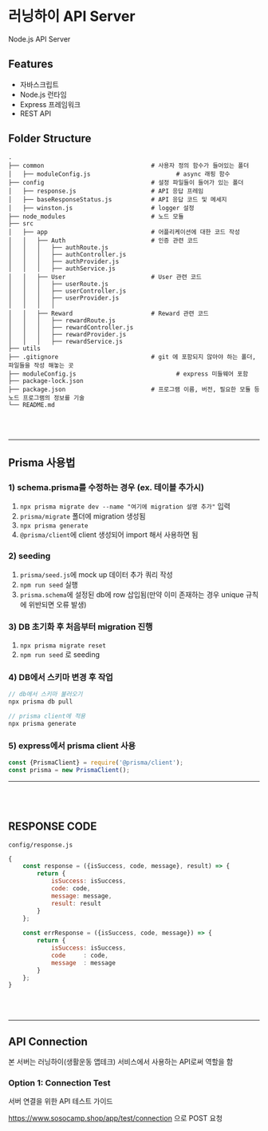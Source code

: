 # 러닝하이 API Server

Node.js API Server

## Features

- 자바스크립트
- Node.js 런타임
- Express 프레임워크
- REST API

## Folder Structure

```
.
├── common                              # 사용자 정의 함수가 들어있는 폴더
│   ├── moduleConfig.js                        # async 래핑 함수
├── config                              # 설정 파일들이 들어가 있는 폴더
│   ├── response.js                     # API 응답 프레임
│   ├── baseResponseStatus.js           # API 응답 코드 및 메세지
│   ├── winston.js                      # logger 설정
├── node_modules                        # 노드 모듈
├── src
│   ├── app                             # 어플리케이션에 대한 코드 작성
│   │   ├── Auth                        # 인증 관련 코드
│   │   │   ├── authRoute.js
│   │   │   ├── authController.js
│   │   │   ├── authProvider.js
│   │   │   ├── authService.js
│   │   ├── User                        # User 관련 코드
│   │   │   ├── userRoute.js
│   │   │   ├── userController.js
│   │   │   ├── userProvider.js
│   │   │   │
│   │   ├── Reward                      # Reward 관련 코드
│   │   │   ├── rewardRoute.js
│   │   │   ├── rewardController.js
│   │   │   ├── rewardProvider.js
│   │   │   ├── rewardService.js
├── utils
├── .gitignore                          # git 에 포함되지 않아야 하는 폴더, 파일들을 작성 해놓는 곳
├── moduleConfig.js                            # express 미들웨어 포함
├── package-lock.json
├── package.json                        # 프로그램 이름, 버전, 필요한 모듈 등 노드 프로그램의 정보를 기술
└── README.md
```

<br>
<br>

---
## Prisma 사용법
### 1) schema.prisma를 수정하는 경우 (ex. 테이블 추가시)
1. `npx prisma migrate dev --name "여기에 migration 설명 추가"` 입력
2. `prisma/migrate` 폴더에 migration 생성됨
3. `npx prisma generate`
4. `@prisma/client`에 client 생성되어 import 해서 사용하면 됨

### 2) seeding
1. `prisma/seed.js`에 mock up 데이터 추가 쿼리 작성
2. `npm run seed` 실행
3. `prisma.schema`에 설정된 db에 row 삽입됨(만약 이미 존재하는 경우 unique 규칙에 위반되면 오류 발생)

### 3) DB 초기화 후 처음부터 migration 진행
1. `npx prisma migrate reset`
2. `npm run seed` 로 seeding

### 4) DB에서 스키마 변경 후 작업
```javascript
// db에서 스키마 불러오기
npx prisma db pull

// prisma client에 적용
npx prisma generate
```

### 5) express에서 prisma client 사용
```javascript
const {PrismaClient} = require('@prisma/client');
const prisma = new PrismaClient();
```

---

<br>
<br>

## RESPONSE CODE
`config/response.js`
```javascript
{
    const response = ({isSuccess, code, message}, result) => {
        return {
            isSuccess: isSuccess,
            code: code,
            message: message,
            result: result
        }
    };
    
    const errResponse = ({isSuccess, code, message}) => {
        return {
            isSuccess: isSuccess,
            code     : code,
            message  : message
        }
    };
}
```

<br>
<br>

---

## API Connection

본 서버는 러닝하이(생활운동 앱테크) 서비스에서 사용하는 API로써 역할을 함

### Option 1: Connection Test

서버 연결을 위한 API 테스트 가이드

https://www.sosocamp.shop/app/test/connection 으로 POST 요청
